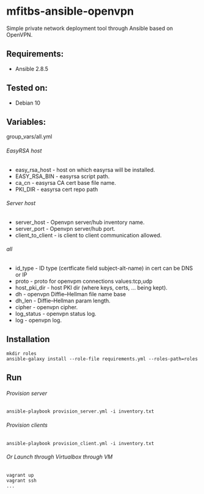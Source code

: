 # mfitbs-ansible-openvpn

Simple private network deployment tool through Ansible based on OpenVPN.

## Requirements:
* Ansible 2.8.5


## Tested on:
* Debian 10


## Variables:

group_vars/all.yml

###### EasyRSA host
* easy_rsa_host - host on which easyrsa will be installed.
* EASY_RSA_BIN - easyrsa script path.
* ca_cn - easyrsa CA cert base file name.
* PKI_DIR - easyrsa cert repo path

###### Server host
* server_host - Openvpn server/hub inventory name.
* server_port - Openvpn server/hub port.
* client_to_client - is client to client communication allowed.

###### all
* id_type - ID type (certficate field subject-alt-name) in cert can be DNS or IP
* proto - proto for openvpm connections values:tcp,udp 
* host_pki_dir - host PKI dir (where keys, certs, ... being kept).
* dh - openvpn Diffie–Hellman file name base
* dh_len - Diffie–Hellman param length. 
* cipher - openvpn cipher.
* log_status - openvpn status log.
* log - openvpn log. 


## Installation

    mkdir roles
    ansible-galaxy install --role-file requirements.yml --roles-path=roles


## Run

###### Provision server

    ansible-playbook provision_server.yml -i inventory.txt
    
###### Provision clients

    ansible-playbook provision_client.yml -i inventory.txt    
    
###### Or Launch through Virtualbox through VM
    vagrant up 
    vagrant ssh
    ...
